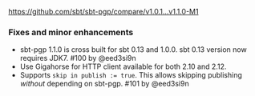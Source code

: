 https://github.com/sbt/sbt-pgp/compare/v1.0.1...v1.1.0-M1

### Fixes and minor enhancements

- sbt-pgp 1.1.0 is cross built for sbt 0.13 and 1.0.0. sbt 0.13 version now requires JDK7. #100 by @eed3si9n
- Use Gigahorse for HTTP client available for both 2.10 and 2.12.
- Supports `skip in publish := true`. This allows skipping publishing _without_ depending on sbt-pgp. #101 by @eed3si9n
